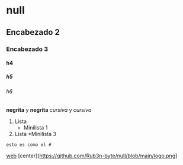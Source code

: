 # null
## Encabezado 2
### Encabezado 3
#### h4
##### h5
###### h6

**negrita** y __negrita__
*cursiva* y _cursiva_

1. Lista
   * Minilista 1
3. Lista
   *Minilista 3

````esto es como el #````

[web](https://github.com/Rub3n-byte/null "web")
[center](https://github.com/Rub3n-byte/null/blob/main/logo.png]
